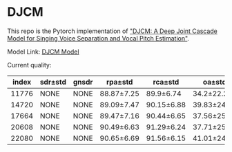 # DJCM

This repo is the Pytorch implementation of ["DJCM: A Deep Joint Cascade Model for Singing Voice Separation and Vocal Pitch Estimation"](https://arxiv.org/abs/2401.03856). 

Model Link: [DJCM Model](https://huggingface.co/AnhP/DJCM-Test)

Current quality:

| index |   sdr±std   | gnsdr |   rpa±std   |   rca±std   |    oa±std    |
|-------|-------------|-------|-------------|-------------|--------------|
| 11776	| NONE        | NONE  | 88.87±7.25  | 89.9±6.74	  | 34.2±22.21   |
| 14720	| NONE        | NONE  | 89.09±7.47  | 90.15±6.88  | 39.83±24.26  |
| 17664	| NONE        | NONE  | 89.47±7.16  | 90.44±6.65  | 37.56±25.77  |
| 20608	| NONE        | NONE  | 90.49±6.63  | 91.29±6.24  | 37.71±25.67  |
| 22080	| NONE        | NONE  | 90.65±6.69  | 91.56±6.15  | 41.01±24.69  |